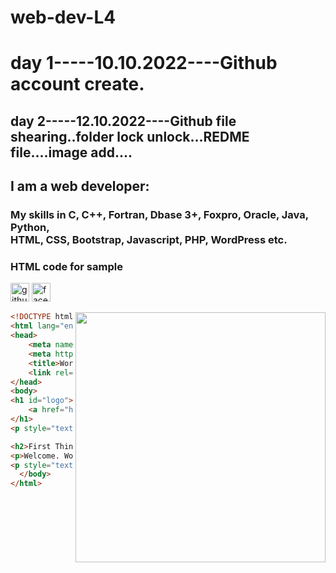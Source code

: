 # web-dev-L4

# day 1-----10.10.2022----Github account create.
## day 2-----12.10.2022----Github file shearing..folder lock unlock...REDME file....image add....

## I am a web developer:


### My skills in C, C++, Fortran, Dbase 3+, Foxpro, Oracle, Java, Python,<br>HTML, CSS, Bootstrap, Javascript, PHP, WordPress etc.
### HTML code for sample
[<img src="https://cdn-icons-png.flaticon.com/512/25/25231.png" alt="github" height="30">](https://github.com/taniya-alvi)
[<img src="https://1000logos.net/wp-content/uploads/2021/04/Facebook-logo.png" alt="facebook" height="30">](https://facebook.com/xaman.alvie.5/)


<img align="right" width="400" src="https://camo.githubusercontent.com/cae12fddd9d6982901d82580bdf321d81fb299141098ca1c2d4891870827bf17/68747470733a2f2f6d69726f2e6d656469756d2e636f6d2f6d61782f313336302f302a37513379765349765f7430696f4a2d5a2e676966">




~~~html
<!DOCTYPE html>
<html lang="en">
<head>
	<meta name="viewport" content="width=device-width" />
	<meta http-equiv="Content-Type" content="text/html; charset=utf-8" />
	<title>WordPress &#8250; ReadMe</title>
	<link rel="stylesheet" href="wp-admin/css/install.css?ver=20100228" type="text/css" />
</head>
<body>
<h1 id="logo">
	<a href="https://wordpress.org/"><img alt="WordPress" src="wp-admin/images/wordpress-logo.png" /></a>
</h1>
<p style="text-align: center">Semantic Personal Publishing Platform</p>

<h2>First Things First</h2>
<p>Welcome. WordPress is a very special project to me. Every developer and contributor adds something unique to the mix, and together we create something beautiful that I am proud to be a part of. Thousands of hours have gone into WordPress, and we are dedicated to making it better every day. Thank you for making it part of your world.</p>
<p style="text-align: right">&#8212; Matt Mullenweg</p>
  </body>
</html>
~~~



